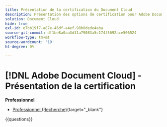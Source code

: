 ```yaml
---
title: Présentation de la certification du Document Cloud
description: Présentation des options de certification pour Adobe Document Cloud
solution: Document Cloud
hide: true
exl-id: e7bb19f7-a87e-46df-a4ef-98b8dede4aba
source-git-commit: df1be8a0aa3d31a79083a5c174f5692ace506524
workflow-type: tm+mt
source-wordcount: '19'
ht-degree: 0%

---
```


# [!DNL Adobe Document Cloud] - Présentation de la certification

**Professionnel**

* [Professionnel (Recherche)](https://certification.adobe.com/certification/document-cloud-business-practitioner-professional){target="_blank"} <!--AD0-D106-->

{{questions}}

